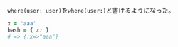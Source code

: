 
`where(user: user)`を`where(user:)`と書けるようになった。

```ruby
x = 'aaa'
hash = { x: }
# => {:x=>"aaa"}
```
